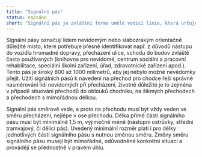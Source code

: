 ```yaml
---
title: "Signální pás"
status: napsáno
short: "Signální pás je zvláštní forma umělé vodicí linie, která určuje nevidomému přesný směr chůze v definovaných případech, např. přístup od vodicí linie k označníku MHD nebo k přechodu pro chodce. Signální pás je vždy ukončen u přirozené nebo umělé vodicí linie. Jeho povrch tvoří výstupky tvaru komolých kuželů s průměrem 20 milimetrů, výškou 5 milimetrů a roztečí výstupků 50 až 100 milimetrů. Signální pás je hmatný slepeckou holí a nášlapem. Tento pás je široký 800 až 1000 milimetrů, aby jej bylo možné nevědomky přejít. V mozaikové dlažbě se signální pás lemuje rovinnými deskami šířky minimálně 250 milimetrů, které zvýrazňují jeho hmatný kontrast. Pás je také obvykle vizuálně kontrastní vůči okolí. Na rozdíl od varovného pás (400 milimetrů) je signální pás širší. Signální pásy mají být vedeny především přímo, změna jejich směru musí být oprávněná a výjimečná a provádí se přednostně v pravém úhlu, v místě styku signálních pásů se zřizuje jejich přerušení. "
---
```


Signální pásy označují lidem nevidomým nebo slabozrakým orientačně důležité místo, které potřebuje přesně identifikovat např. z důvodů nástupu do vozidla hromadné dopravy, přecházení ulice, vchodu do budov zvláště často používaných (knihovna pro nevidomé, centrum sociální a pracovní rehabilitace, speciální školní zařízení, úřad, zdravotnické zařízení apod.). Tento pás je široký 800 až 1000 milimetrů, aby jej nebylo možné nevědomky přejít. Užití signálních pásů k navedení na přechod pro chodce řeší správné nasměrování lidí nevidomých při přecházení, životně důležité je to zejména v případě situování přechodů do oblouků chodníku, na šikmých přechodech a přechodech s mimořádnou délkou.

Signální pás směrově vede, a proto na přechodu musí být vždy veden ve směru přecházení, nejlépe v ose přechodu. Délka přímé části signálního pásu musí být minimálně 1,5 m, výjimečně méně (nástupní ostrůvky, střední tramvajový, či dělicí pás). Uvedený minimální rozměr platí i pro délky jednotlivých částí signálního pásu s nutnou změnou směru. Změny směru signálního pásu musejí být mimořádné, odůvodněné konkrétní situací a provádějí se přednostně v pravém úhlu.
